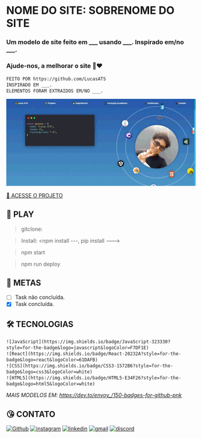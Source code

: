 # NOME DO SITE: SOBRENOME DO SITE <SE TIVER>

### Um modelo de site feito em ___ usando ___. Inspirado em/no ___.

### Ajude-nos, a melhorar o site 🤩❤️

    FEITO POR https://github.com/LucasATS
    INSPIRADO EM ___.
    ELEMENTOS FORAM EXTRAIDOS EM/NO ___.

[![preview](./.github/preview.png)](https://lucasats.github.io/LINK/)

[🔗 ACESSE O PROJETO ](https://lucasats.github.io/LINK/)

## __📂 PLAY__
> gitclone: <LINK DO GITCLONE>

> Install: <npm install ---, pip install --->

> npm start

> npm run deploy

## __🎯 METAS__
- [ ] Task não concluída.
- [x] Task concluída.

<!--
## __❤ AGRADECIMENTOS__
[@<NOME>](<LINK>) "<MENSAGEM>"
-->

## __🛠 TECNOLOGIAS__ 

    ![JavaScript](https://img.shields.io/badge/JavaScript-323330?style=for-the-badge&logo=javascript&logoColor=F7DF1E)
    ![React](https://img.shields.io/badge/React-20232A?style=for-the-badge&logo=react&logoColor=61DAFB)
    ![CSS](https://img.shields.io/badge/CSS3-1572B6?style=for-the-badge&logo=css3&logoColor=white)
    ![HTML5](https://img.shields.io/badge/HTML5-E34F26?style=for-the-badge&logo=html5&logoColor=white)
*MAIS MODELOS EM: https://dev.to/envoy_/150-badges-for-github-pnk*    

## __😘 CONTATO__ <ALTERE APENAS OS LINKS DOS HREF>
<p align="left">
  <a href="https://github.com/LucasATS/"><img src="https://img.shields.io/badge/GitHub-100000?style=for-the-badge&amp;logo=github&amp;logoColor=white" alt="Github"></a>
  <a href="https://www.instagram.com/lukaolmd/"><img src="https://img.shields.io/badge/Instagram-E4405F?style=for-the-badge&amp;logo=instagram&amp;logoColor=white" alt="instagram"></a>
  <a href="https://www.linkedin.com/in/lucas-almeida-tiburtino-da-silva/"><img src="https://img.shields.io/badge/LinkedIn-0077B5?style=for-the-badge&amp;logo=linkedin&amp;logoColor=white" alt="linkedin"></a>
  <a href="mailto:lucas.almida.da.silva@gmail.com"><img src="https://img.shields.io/badge/Gmail-D14836?style=for-the-badge&logo=gmail&logoColor=white" alt="gmail"></a> 
  <a href="https://discord.com/channels/@Lucas%20ATS#9901"><img src="https://img.shields.io/badge/Discord-5865F2?style=for-the-badge&logo=discord&logoColor=white" alt="discord"></a>  
</p>
